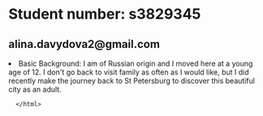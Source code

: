   <html>
  <h1> Student number: s3829345 </h1>
    <h2> alina.davydova2@gmail.com </h2>
 <li>Basic Background: I am of Russian origin and I moved here at a young age of 12. I don't go back to visit family as often as I would like, but I did recently make the journey back to St Petersburg to discover this beautiful city as an adult. </li>
  
  
    
      </html>
 
 



